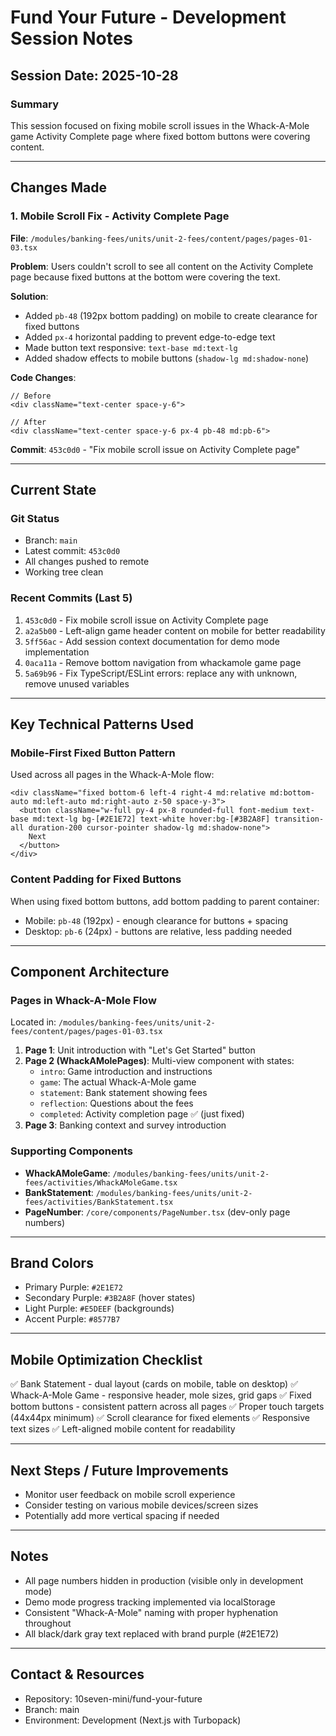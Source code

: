 # Fund Your Future - Development Session Notes

## Session Date: 2025-10-28

### Summary
This session focused on fixing mobile scroll issues in the Whack-A-Mole game Activity Complete page where fixed bottom buttons were covering content.

---

## Changes Made

### 1. Mobile Scroll Fix - Activity Complete Page
**File**: `/modules/banking-fees/units/unit-2-fees/content/pages/pages-01-03.tsx`

**Problem**: Users couldn't scroll to see all content on the Activity Complete page because fixed buttons at the bottom were covering the text.

**Solution**:
- Added `pb-48` (192px bottom padding) on mobile to create clearance for fixed buttons
- Added `px-4` horizontal padding to prevent edge-to-edge text
- Made button text responsive: `text-base md:text-lg`
- Added shadow effects to mobile buttons (`shadow-lg md:shadow-none`)

**Code Changes**:
```tsx
// Before
<div className="text-center space-y-6">

// After
<div className="text-center space-y-6 px-4 pb-48 md:pb-6">
```

**Commit**: `453c0d0` - "Fix mobile scroll issue on Activity Complete page"

---

## Current State

### Git Status
- Branch: `main`
- Latest commit: `453c0d0`
- All changes pushed to remote
- Working tree clean

### Recent Commits (Last 5)
1. `453c0d0` - Fix mobile scroll issue on Activity Complete page
2. `a2a5b00` - Left-align game header content on mobile for better readability
3. `5ff56ac` - Add session context documentation for demo mode implementation
4. `0aca11a` - Remove bottom navigation from whackamole game page
5. `5a69b96` - Fix TypeScript/ESLint errors: replace any with unknown, remove unused variables

---

## Key Technical Patterns Used

### Mobile-First Fixed Button Pattern
Used across all pages in the Whack-A-Mole flow:
```tsx
<div className="fixed bottom-6 left-4 right-4 md:relative md:bottom-auto md:left-auto md:right-auto z-50 space-y-3">
  <button className="w-full py-4 px-8 rounded-full font-medium text-base md:text-lg bg-[#2E1E72] text-white hover:bg-[#3B2A8F] transition-all duration-200 cursor-pointer shadow-lg md:shadow-none">
    Next
  </button>
</div>
```

### Content Padding for Fixed Buttons
When using fixed bottom buttons, add bottom padding to parent container:
- Mobile: `pb-48` (192px) - enough clearance for buttons + spacing
- Desktop: `pb-6` (24px) - buttons are relative, less padding needed

---

## Component Architecture

### Pages in Whack-A-Mole Flow
Located in: `/modules/banking-fees/units/unit-2-fees/content/pages/pages-01-03.tsx`

1. **Page 1**: Unit introduction with "Let's Get Started" button
2. **Page 2 (WhackAMolePages)**: Multi-view component with states:
   - `intro`: Game introduction and instructions
   - `game`: The actual Whack-A-Mole game
   - `statement`: Bank statement showing fees
   - `reflection`: Questions about the fees
   - `completed`: Activity completion page ✅ (just fixed)
3. **Page 3**: Banking context and survey introduction

### Supporting Components
- **WhackAMoleGame**: `/modules/banking-fees/units/unit-2-fees/activities/WhackAMoleGame.tsx`
- **BankStatement**: `/modules/banking-fees/units/unit-2-fees/activities/BankStatement.tsx`
- **PageNumber**: `/core/components/PageNumber.tsx` (dev-only page numbers)

---

## Brand Colors
- Primary Purple: `#2E1E72`
- Secondary Purple: `#3B2A8F` (hover states)
- Light Purple: `#E5DEEF` (backgrounds)
- Accent Purple: `#8577B7`

---

## Mobile Optimization Checklist
✅ Bank Statement - dual layout (cards on mobile, table on desktop)
✅ Whack-A-Mole Game - responsive header, mole sizes, grid gaps
✅ Fixed bottom buttons - consistent pattern across all pages
✅ Proper touch targets (44x44px minimum)
✅ Scroll clearance for fixed elements
✅ Responsive text sizes
✅ Left-aligned mobile content for readability

---

## Next Steps / Future Improvements
- Monitor user feedback on mobile scroll experience
- Consider testing on various mobile devices/screen sizes
- Potentially add more vertical spacing if needed

---

## Notes
- All page numbers hidden in production (visible only in development mode)
- Demo mode progress tracking implemented via localStorage
- Consistent "Whack-A-Mole" naming with proper hyphenation throughout
- All black/dark gray text replaced with brand purple (#2E1E72)

---

## Contact & Resources
- Repository: 10seven-mini/fund-your-future
- Branch: main
- Environment: Development (Next.js with Turbopack)
